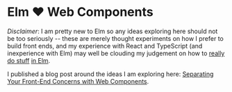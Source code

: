 # Elm ❤️ Web Components

_Disclaimer_: I am pretty new to Elm so any ideas exploring here should not be too seriously -- these are merely thought experiments on how I prefer to build front ends, and my experience with React and TypeScript (and inexperience with Elm) may well be clouding my judgement on how to [really do stuff](https://guide.elm-lang.org/reuse/) [in Elm](https://www.reddit.com/r/elm/comments/6x5w07/components_in_elm_why_not_and_how/).

I published a blog post around the ideas I am exploring here: [Separating Your Front-End Concerns with Web Components](https://dev.to/hfjallemark/separating-your-front-end-concerns-with-web-components--4p85).
